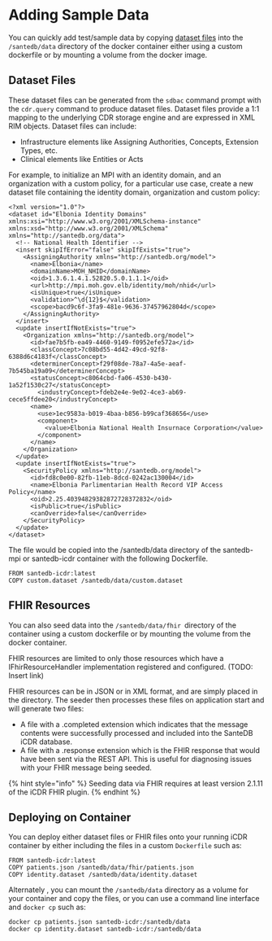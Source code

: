 # Adding Sample Data

You can quickly add test/sample data by copying [dataset files](../../../extending-santedb/applets/distributing-data.md) into the `/santedb/data` directory of the docker container either using a custom dockerfile or by mounting a volume from the docker image.

## Dataset Files

These dataset files can be generated from the `sdbac` command prompt with the `cdr.query` command to produce dataset files. Dataset files provide a 1:1 mapping to the underlying CDR storage engine and are expressed in XML RIM objects. Dataset files can include:

* Infrastructure elements like Assigning Authorities, Concepts, Extension Types, etc.
* Clinical elements like Entities or Acts 

For example, to initialize an MPI with an identity domain, and an organization with a custom policy, for a particular use case, create a new dataset file containing the identity domain, organization and custom policy:

```markup
<?xml version="1.0"?>
<dataset id="Elbonia Identity Domains" xmlns:xsi="http://www.w3.org/2001/XMLSchema-instance" xmlns:xsd="http://www.w3.org/2001/XMLSchema" xmlns="http://santedb.org/data">
  <!-- National Health Identifier -->
  <insert skipIfError="false" skipIfExists="true">
    <AssigningAuthority xmlns="http://santedb.org/model">
      <name>Elbonia</name>
      <domainName>MOH_NHID</domainName>
      <oid>1.3.6.1.4.1.52820.5.0.1.1.1</oid>
      <url>http://mpi.moh.gov.elb/identity/moh/nhid</url>
      <isUnique>true</isUnique>
      <validation>^\d{12}$</validation>
      <scope>bacd9c6f-3fa9-481e-9636-37457962804d</scope>
    </AssigningAuthority>
  </insert>
  <update insertIfNotExists="true">
    <Organization xmlns="http://santedb.org/model">
      <id>fae7b5fb-ea49-4460-9149-f0952efe572a</id>
      <classConcept>7c08bd55-4d42-49cd-92f8-6388d6c4183f</classConcept>
      <determinerConcept>f29f08de-78a7-4a5e-aeaf-7b545ba19a09</determinerConcept>
      <statusConcept>c8064cbd-fa06-4530-b430-1a52f1530c27</statusConcept>
	    <industryConcept>fdeb2e4e-9e02-4ce3-ab69-cece5ffdee20</industryConcept>
      <name>
        <use>1ec9583a-b019-4baa-b856-b99caf368656</use>
        <component>
          <value>Elbonia National Health Insurnace Corporation</value>
        </component>
      </name>
    </Organization>
  </update>  
  <update insertIfNotExists="true">
    <SecurityPolicy xmlns="http://santedb.org/model">
      <id>fd8c0e00-82fb-11eb-8dcd-0242ac130004</id>
      <name>Elbonia Parlimentarian Health Record VIP Access Policy</name>
      <oid>2.25.40394829382872728372832</oid>
      <isPublic>true</isPublic>
      <canOverride>false</canOverride>
    </SecurityPolicy>
  </update>  
</dataset>
```

The file would be copied into the /santedb/data directory of the santedb-mpi or santedb-icdr container with the following Dockerfile.

```markup
FROM santedb-icdr:latest
COPY custom.dataset /santedb/data/custom.dataset
```

## FHIR Resources

You can also seed data into the `/santedb/data/fhir `directory of the container using a custom dockerfile or by mounting the volume from the docker container.

FHIR resources are limited to only those resources which have a IFhirResourceHandler implementation registered and configured. (TODO: Insert link)

FHIR resources can be in JSON or in XML format, and are simply placed in the directory. The seeder then processes these files on application start and will generate two files:

* A file with a .completed extension which indicates that the message contents were successfully processed and included into the SanteDB iCDR database.
* A file with a .response extension which is the FHIR response that would have been sent via the REST API. This is useful for diagnosing issues with your FHIR message being seeded.

{% hint style="info" %}
Seeding data via FHIR requires at least version 2.1.11 of the iCDR FHIR plugin.
{% endhint %}

## Deploying on Container

You can deploy either dataset files or FHIR files onto your running iCDR container by either including the files in a custom `Dockerfile` such as:

```
FROM santedb-icdr:latest
COPY patients.json /santedb/data/fhir/patients.json
COPY identity.dataset /santedb/data/identity.dataset
```

Alternately , you can mount the `/santedb/data` directory as a volume for your container and copy the files, or you can use a command line interface and `docker cp` such as:

```
docker cp patients.json santedb-icdr:/santedb/data
docker cp identity.dataset santedb-icdr:/santedb/data
```

